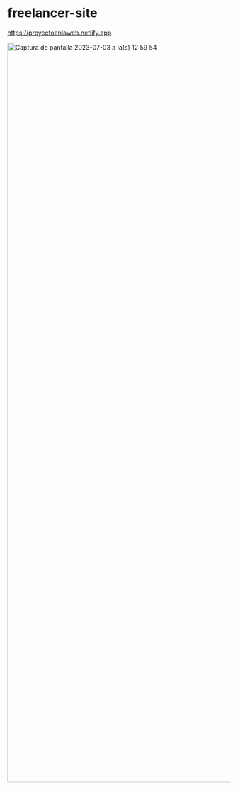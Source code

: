 # freelancer-site

https://proyectoenlaweb.netlify.app

<img width="1669" alt="Captura de pantalla 2023-07-03 a la(s) 12 59 54" src="https://github.com/dannybaque/freelancer-site/assets/42458038/c87ac439-8aae-4609-8056-0b5bb76e109f">


